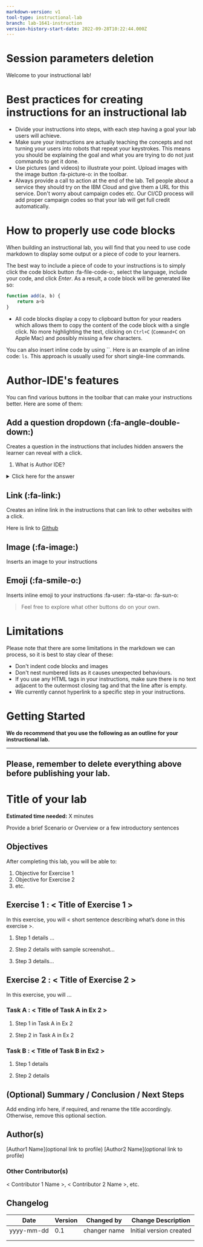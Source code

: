 ```yaml
---
markdown-version: v1
tool-type: instructional-lab
branch: lab-1641-instruction
version-history-start-date: 2022-09-28T10:22:44.000Z
---
```

# Session parameters deletion

Welcome to your instructional lab!


# Best practices for creating instructions for an instructional lab

* Divide your instructions into steps, with each step having a goal your lab users will achieve.
* Make sure your instructions are actually teaching the concepts and not turning your users into robots that repeat your keystrokes. This means you should be explaining the goal and what you are trying to do not just commands to get it done.
* Use pictures (and videos) to illustrate your point. Upload images with the image button :fa-picture-o: in the toolbar.
* Always provide a call to action at the end of the lab. Tell people about a service they should try on the IBM Cloud and give them a URL for this service. Don't worry about campaign codes etc. Our CI/CD process will add proper campaign codes so that your lab will get full credit automatically.

# How to properly use code blocks

When building an instructional lab, you will find that you need to use code markdown to display some output or a piece of code to your learners.

The best way to include a piece of code to your instructions is to simply click the code block button :fa-file-code-o:, select the language, include your code, and click *Enter*. As a result, a code block will be generated like so:

```javascript
function add(a, b) {
	return a+b
}
```

- All code blocks display a copy to clipboard button for your readers which allows them to copy the content of the code block with a single click. No more highlighting the text, clicking on `Ctrl+C` (`Command+C` on Apple Mac) and possibly missing a few characters.

You can also insert inline code by using \`\`. Here is an example of an inline code: `ls`. This approach is usually used for short single-line commands.

# Author-IDE's features

You can find various buttons in the toolbar that can make your instructions better. Here are some of them:

## **Add a question dropdown** (:fa-angle-double-down:)
Creates a question in the instructions that includes hidden answers the learner can reveal with a click.

1. What is Author IDE?

<details>
	<summary>Click here for the answer</summary>
	Author-IDE is a tool for creating and managing instructions for your labs and guided projects.
</details>

## **Link** (:fa-link:)
Creates an inline link in the instructions that can link to other websites with a click.

Here is link to [Github](http://github.com "GitHub")

## **Image** (:fa-image:)
Inserts an image to your instructions

## **Emoji** (:fa-smile-o:)
Inserts inline emoji to your instructions :fa-user: :fa-star-o: :fa-sun-o:

> Feel free to explore what other buttons do on your own.

# Limitations

Please note that there are some limitations in the markdown we can process, so it is best to stay clear of these:

* Don't indent code blocks and images
* Don't nest numbered lists as it causes unexpected behaviours.
* If you use any HTML tags in your instructions, make sure there is no text adjacent to the outermost closing tag and that the line after is empty.
* We currently cannot hyperlink to a specific step in your instructions.

# Getting Started

**We do recommend that you use the following as an outline for your instructional lab.**

---
Please, remember to delete everything above before publishing your lab.
---

# Title of your lab
**Estimated time needed:** X minutes

Provide a brief  Scenario or Overview or a few introductory sentences

## Objectives
After completing this lab, you will be able to:
1. Objective for Exercise 1
1. Objective for Exercise 2
1. etc.


## Exercise 1 : < Title of Exercise 1 >
In this exercise, you will < short sentence describing what’s done in this exercise >.

1. Step 1 details ...

1. Step 2 details with sample screenshot...

1. Step 3 details...

## Exercise 2 : < Title of Exercise 2 >
In this exercise, you will ...

### Task A : < Title of Task A in Ex 2 >

1. Step 1 in Task A in Ex 2

1. Step 2 in Task A in Ex 2

### Task B : < Title of Task B in Ex2 >

1. Step 1 details


1. Step 2 details


## (Optional) Summary / Conclusion / Next Steps
Add ending info here, if required, and rename the title accordingly. Otherwise, remove this optional section.

## Author(s)
[Author1 Name](optional link to profile) 
[Author2 Name](optional link to profile) 

### Other Contributor(s) 
< Contributor 1 Name >, < Contributor 2 Name >, etc.

## Changelog
| Date | Version | Changed by | Change Description |
|------|--------|--------|---------|
| yyyy-mm-dd | 0.1 | changer name | Initial version created |
|   |   |   |   |
|   |   |   |   |
